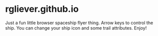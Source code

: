 # rgliever.github.io

Just a fun little browser spaceship flyer thing. Arrow keys to control the ship. You can change your ship icon and some trail attributes. Enjoy!

